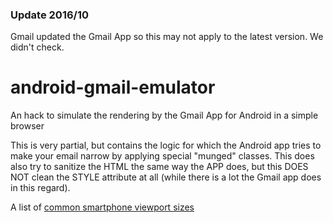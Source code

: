 ### Update 2016/10

Gmail updated the Gmail App so this may not apply to the latest version. We didn't check.

# android-gmail-emulator
An hack to simulate the rendering by the Gmail App for Android in a simple browser

This is very partial, but contains the logic for which the Android app tries to make your email narrow by applying special "munged" classes.
This does also try to sanitize the HTML the same way the APP does, but this DOES NOT clean the STYLE attribute at all (while there is a lot the Gmail app does in this regard).

A list of [common smartphone viewport sizes](http://mydevice.io/devices/)
